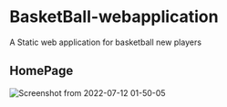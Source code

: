 # BasketBall-webapplication
A Static web application for basketball new players

## HomePage

![Screenshot from 2022-07-12 01-50-05](https://user-images.githubusercontent.com/56246225/178384515-c0397f5f-ab3e-4e0c-aa5d-a556e8097ba8.png)
